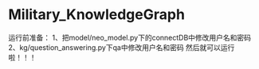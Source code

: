 # Military_KnowledgeGraph
运行前准备：
            1、把model/neo_model.py下的connectDB中修改用户名和密码
            2、kg/question_answering.py下qa中修改用户名和密码
然后就可以运行啦！！！
